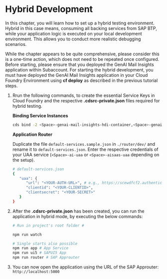 # Hybrid Development

In this chapter, you will learn how to set up a hybrid testing environment. Hybrid in this case means, consuming all backing services from SAP BTP, while your application logic is executed on your local development environment. This allows you to conduct more realistic debugging scenarios.

While the chapter appears to be quite comprehensive, please consider this is a one-time action, which does not need to be repeated once configured. Before starting, please ensure that you deployed the GenAI Mail Insights application within Subaccount. For starting the hybrid development, you must have deployed the GenAI Mail Insights application in your Cloud Foundry Environment using **cf deploy** as described in the previous tutorial steps.

1. Rrun the following commands, to create the essential Service Keys in Cloud Foundry and the respective **.cdsrc-private.json** files required for hybrid testing.

   **Binding Service Instances**

   ```sh
   cds bind -2 <Space>-genai-mail-insights-hdi-container,<Space>-genai-mail-insights-uaa,<Space>-generative-ai-hub
   ```

   **Application Router**

   Duplicate the file `default-services.sample.json` in `./router/dev/` and rename it to `default-services.json`. Enter the respective credentials of your UAA service (`<Space>-ai-uaa` or `<Space>-aisaas-uaa` depending on the setup).

   ```sh
   # default-services.json
   {
      "uaa": {
         "url": "<YOUR-AUTH-URL>", # e.g., https://scewdfcf2.authentication.eu12.hana.ondemand.com
         "clientid": "<YOUR-CLIENTID>",
         "clientsecret": "<YOUR-SECRET>"
      }
   }
   ```

2. After the **.cdsrc-private.json** has been created, you can run the application in hybrid mode, by executing the below commands:

   ```sh
   # Run in project's root folder #

   npm run watch

   # Single starts also possible
   npm run app # App Service
   npm run ui5 # SAPUI5 App
   npm run router # SAP Approuter
   ```

3. You can now open the application using the URL of the SAP Approuter: `http://localhost:5000`
